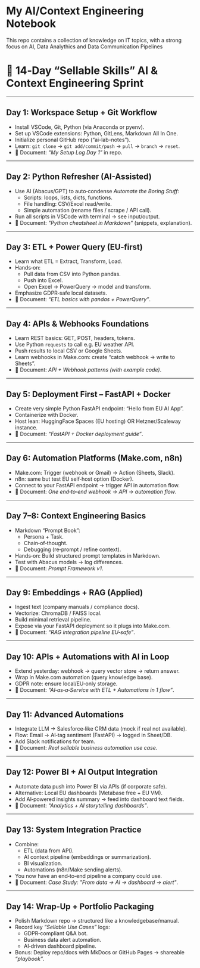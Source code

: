 # My AI/Context Engineering Notebook
This repo contains a collection of knowledge on IT topics, with a strong focus on AI, Data Analythics and Data Communication Pipelines

# 🚀 14‑Day “Sellable Skills” AI & Context Engineering Sprint

---

## Day 1: Workspace Setup + Git Workflow
- Install VSCode, Git, Python (via Anaconda or pyenv).
- Set up VSCode extensions: Python, GitLens, Markdown All In One.
- Initialize personal GitHub repo (“ai-lab-notes”).
- Learn: `git clone` → `git add/commit/push` → `pull` → `branch` → `reset`.
- 📓 Document: *“My Setup Log Day 1”* in repo.

---

## Day 2: Python Refresher (AI-Assisted)
- Use AI (Abacus/GPT) to auto‑condense *Automate the Boring Stuff*:
  - Scripts: loops, lists, dicts, functions.
  - File handling: CSV/Excel read/write.
  - Simple automation (rename files / scrape / API call).
- Run all scripts in VSCode with terminal → see input/output.
- 📓 Document: *"Python cheatsheet in Markdown"* (snippets, explanation).

---

## Day 3: ETL + Power Query (EU‑first)
- Learn what ETL = Extract, Transform, Load.
- Hands‑on:
  - Pull data from CSV into Python pandas.
  - Push into Excel.
  - Open Excel → PowerQuery → model and transform.
- Emphasize GDPR‑safe local datasets.
- 📓 Document: *“ETL basics with pandas + PowerQuery”*.

---

## Day 4: APIs & Webhooks Foundations
- Learn REST basics: GET, POST, headers, tokens.
- Use Python `requests` to call e.g. EU weather API.
- Push results to local CSV or Google Sheets.
- Learn webhooks in Make.com: create “catch webhook → write to Sheets”.
- 📓 Document: *API + Webhook patterns (with example code)*.

---

## Day 5: Deployment First – FastAPI + Docker
- Create very simple Python FastAPI endpoint: “Hello from EU AI App”.
- Containerize with Docker.
- Host lean: HuggingFace Spaces (EU hosting) OR Hetzner/Scaleway instance.
- 📓 Document: *“FastAPI + Docker deployment guide”*.

---

## Day 6: Automation Platforms (Make.com, n8n)
- Make.com: Trigger (webhook or Gmail) → Action (Sheets, Slack).
- n8n: same but test EU self‑host option (Docker).
- Connect to your FastAPI endpoint → trigger API in automation flow.
- 📓 Document: *One end‑to‑end webhook → API → automation flow*.

---

## Day 7–8: Context Engineering Basics
- Markdown “Prompt Book”:
  - Persona + Task.
  - Chain‑of‑thought.
  - Debugging (re‑prompt / refine context).
- Hands‑on: Build structured prompt templates in Markdown.
- Test with Abacus models → log differences.
- 📓 Document: *Prompt Framework v1*.

---

## Day 9: Embeddings + RAG (Applied)
- Ingest text (company manuals / compliance docs).
- Vectorize: ChromaDB / FAISS local.
- Build minimal retrieval pipeline.
- Expose via your FastAPI deployment so it plugs into Make.com.
- 📓 Document: *“RAG integration pipeline EU‑safe”*.

---

## Day 10: APIs + Automations with AI in Loop
- Extend yesterday: webhook → query vector store → return answer.
- Wrap in Make.com automation (query knowledge base).
- GDPR note: ensure local/EU‑only storage.
- 📓 Document: *“AI‑as‑a‑Service with ETL + Automations in 1 flow”*.

---

## Day 11: Advanced Automations
- Integrate LLM → Salesforce‑like CRM data (mock if real not available).
- Flow: Email → AI‑tag sentiment (FastAPI) → logged in Sheet/DB.
- Add Slack notifications for team.
- 📓 Document: *Real sellable business automation use case*.

---

## Day 12: Power BI + AI Output Integration
- Automate data push into Power BI via APIs (if corporate safe).
- Alternative: Local EU dashboards (Metabase free + EU VM).
- Add AI‑powered insights summary → feed into dashboard text fields.
- 📓 Document: *“Analytics + AI storytelling dashboards”*.

---

## Day 13: System Integration Practice
- Combine:
  - ETL (data from API).
  - AI context pipeline (embeddings or summarization).
  - BI visualization.
  - Automations (n8n/Make sending alerts).
- You now have an end‑to‑end pipeline a company could use.
- 📓 Document: *Case Study: "From data → AI → dashboard → alert"*.

---

## Day 14: Wrap‑Up + Portfolio Packaging
- Polish Markdown repo → structured like a knowledgebase/manual.
- Record key *“Sellable Use Cases”* logs:
  - GDPR‑compliant Q&A bot.
  - Business data alert automation.
  - AI‑driven dashboard pipeline.
- Bonus: Deploy repo/docs with MkDocs or GitHub Pages → shareable *“playbook”*.